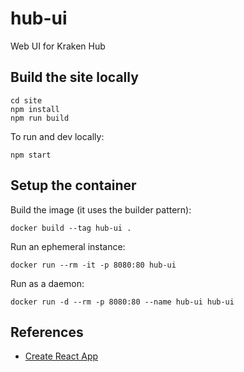 # hub-ui

Web UI for Kraken Hub

## Build the site locally

    cd site
    npm install
    npm run build

To run and dev locally: 

    npm start

## Setup the container

Build the image (it uses the builder pattern):

    docker build --tag hub-ui .

Run an ephemeral instance:

    docker run --rm -it -p 8080:80 hub-ui

Run as a daemon:

    docker run -d --rm -p 8080:80 --name hub-ui hub-ui

## References

* [Create React App](https://github.com/facebook/create-react-app)
